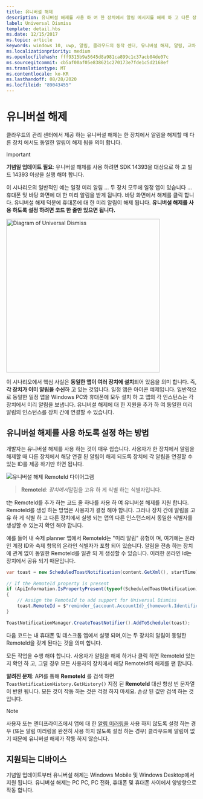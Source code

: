 ```yaml
---
title: 유니버설 해제
description: 유니버설 해제를 사용 하 여 한 장치에서 알림 메시지를 해제 하 고 다른 장치에서 동일한 알림이 해제 되도록 하는 방법에 대해 알아봅니다.
label: Universal Dismiss
template: detail.hbs
ms.date: 12/15/2017
ms.topic: article
keywords: windows 10, uwp, 알림, 클라우드의 동작 센터, 유니버설 해제, 알림, 교차 장치, 모든 곳에서 해제 한 후 해제
ms.localizationpriority: medium
ms.openlocfilehash: fff9315b9a5645d8a981ca899c1c37acb04de07c
ms.sourcegitcommit: cb5af00af05e838621c270173e7fde1c5d2168ef
ms.translationtype: MT
ms.contentlocale: ko-KR
ms.lasthandoff: 08/28/2020
ms.locfileid: "89043455"
---
```

# <a name="universal-dismiss"></a>유니버설 해제

클라우드의 관리 센터에서 제공 하는 유니버설 해제는 한 장치에서 알림을 해제할 때 다른 장치 에서도 동일한 알림이 해제 됨을 의미 합니다.

> [!IMPORTANT]
> **기념일 업데이트 필요**: 유니버설 해제를 사용 하려면 SDK 14393을 대상으로 하 고 빌드 14393 이상을 실행 해야 합니다.

이 시나리오의 일반적인 예는 일정 미리 알림 ... 두 장치 모두에 일정 앱이 있습니다 ... 휴대폰 및 바탕 화면에 대 한 미리 알림을 받게 됩니다. 바탕 화면에서 해제를 클릭 합니다. 유니버설 해제 덕분에 휴대폰에 대 한 미리 알림이 해제 됩니다. **유니버설 해제를 사용 하도록 설정 하려면 코드 한 줄만 있으면 됩니다.**

<img alt="Diagram of Universal Dismiss" src="images/universal-dismiss.gif" width="406"/>

이 시나리오에서 핵심 사실은 **동일한 앱이 여러 장치에 설치**되어 있음을 의미 합니다. 즉, **각 장치가 이미 알림을 수신**하 고 있는 것입니다. 일정 앱은 아이콘 예제입니다. 일반적으로 동일한 일정 앱을 Windows PC와 휴대폰에 모두 설치 하 고 앱의 각 인스턴스는 각 장치에서 미리 알림을 보냅니다. 유니버설 해제에 대 한 지원을 추가 하 여 동일한 미리 알림의 인스턴스를 장치 간에 연결할 수 있습니다.


## <a name="how-to-enable-universal-dismiss"></a>유니버설 해제를 사용 하도록 설정 하는 방법

개발자는 유니버설 해제를 사용 하는 것이 매우 쉽습니다. 사용자가 한 장치에서 알림을 해제할 때 다른 장치에서 해당 연결 된 알림이 해제 되도록 장치에 각 알림을 연결할 수 있는 ID를 제공 하기만 하면 됩니다.

![유니버설 해제 RemoteId 다이어그램](images/universal-dismiss-remoteid.jpg)

> **RemoteId**: *장치에서*알림을 고유 하 게 식별 하는 식별자입니다.

t는 RemoteId를 추가 하는 코드 줄 하나를 사용 하 여 유니버설 해제를 지원 합니다. RemoteId를 생성 하는 방법은 사용자가 결정 해야 합니다. 그러나 장치 간에 알림을 고유 하 게 식별 하 고 다른 장치에서 실행 되는 앱의 다른 인스턴스에서 동일한 식별자를 생성할 수 있는지 확인 해야 합니다.

예를 들어 내 숙제 planner 앱에서 RemoteId는 "미리 알림" 유형이 며, 여기에는 온라인 계정 ID와 숙제 항목의 온라인 식별자가 포함 되어 있습니다. 알림을 전송 하는 장치에 관계 없이 동일한 RemoteId를 일관 되 게 생성할 수 있습니다. 이러한 온라인 Id는 장치에서 공유 되기 때문입니다.

```csharp
var toast = new ScheduledToastNotification(content.GetXml(), startTime);
 
// If the RemoteId property is present
if (ApiInformation.IsPropertyPresent(typeof(ScheduledToastNotification).FullName, nameof(ScheduledToastNotification.RemoteId)))
{
    // Assign the RemoteId to add support for Universal Dismiss
    toast.RemoteId = $"reminder_{account.AccountId}_{homework.Identifier}"
}
  
ToastNotificationManager.CreateToastNotifier().AddToSchedule(toast);
```

다음 코드는 내 휴대폰 및 데스크톱 앱에서 실행 되며,이는 두 장치의 알림이 동일한 RemoteId을 갖게 된다는 것을 의미 합니다.

모든 작업을 수행 해야 합니다. 사용자가 알림을 해제 하거나 클릭 하면 RemoteId 있는지 확인 하 고, 그럴 경우 모든 사용자의 장치에서 해당 RemoteId의 해제를 팬 합니다.

**알려진 문제**: API를 통해 **RemoteId** 를 검색 하면 `ToastNotificationHistory.GetHistory()` 지정 된 **RemoteId** 대신 항상 빈 문자열이 반환 됩니다. 모든 것이 작동 하는 것은 걱정 하지 마세요. 손상 된 값만 검색 하는 것입니다.

> [!NOTE]
> 사용자 또는 엔터프라이즈에서 앱에 대 한 [알림 미러링을](notification-mirroring.md) 사용 하지 않도록 설정 하는 경우 (또는 알림 미러링을 완전히 사용 하지 않도록 설정 하는 경우) 클라우드에 알림이 없기 때문에 유니버설 해제가 작동 하지 않습니다.


## <a name="supported-devices"></a>지원되는 디바이스

기념일 업데이트부터 유니버설 해제는 Windows Mobile 및 Windows Desktop에서 지원 됩니다. 유니버설 해제는 PC PC, PC 전화, 휴대폰 및 휴대폰 사이에서 양방향으로 작동 합니다.